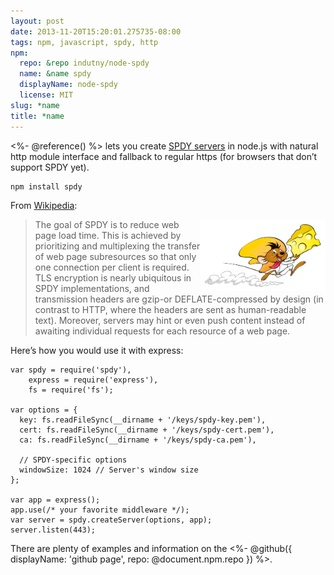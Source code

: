 ```yaml
---
layout: post
date: 2013-11-20T15:20:01.275735-08:00
tags: npm, javascript, spdy, http
npm:
  repo: &repo indutny/node-spdy
  name: &name spdy
  displayName: node-spdy
  license: MIT
slug: *name
title: *name
---
```

<%- @reference() %> lets you create [SPDY
servers](http://www.chromium.org/spdy) in node.js with natural http
module interface and fallback to regular https (for browsers that don’t
support SPDY yet).

    npm install spdy

From [Wikipedia](http://en.wikipedia.org/wiki/SPDY):

<img class="hide-on-mobile" src="/images/posts/spdy.jpg" style="width: 200px; float: right"/>

> The goal of SPDY is to reduce web page load time. This is achieved by
> prioritizing and multiplexing the transfer of web page subresources so
> that only one connection per client is required. TLS encryption is
> nearly ubiquitous in SPDY implementations, and transmission headers
> are gzip-or DEFLATE-compressed by design (in contrast to HTTP, where
> the headers are sent as human-readable text). Moreover, servers may
> hint or even push content instead of awaiting individual requests for
> each resource of a web page.

Here’s how you would use it with express:

    var spdy = require('spdy'),
        express = require('express'),
        fs = require('fs');

    var options = {
      key: fs.readFileSync(__dirname + '/keys/spdy-key.pem'),
      cert: fs.readFileSync(__dirname + '/keys/spdy-cert.pem'),
      ca: fs.readFileSync(__dirname + '/keys/spdy-ca.pem'),

      // SPDY-specific options
      windowSize: 1024 // Server's window size
    };

    var app = express();
    app.use(/* your favorite middleware */);
    var server = spdy.createServer(options, app);
    server.listen(443);

There are plenty of examples and information on the
<%- @github({ displayName: 'github page', repo: @document.npm.repo }) %>.
